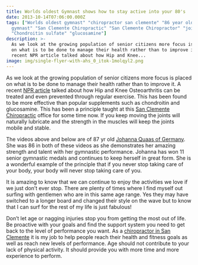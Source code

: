 ```yaml
---
title: Worlds oldest Gymnast shows how to stay active into your 80's
date: 2013-10-14T07:06:00.000Z
tags: ["Worlds oldest gymnast" "chiropractor san clemente" "86 year old
  gymnast" "San Clemente Chiropractic" "San Clemente Chiropractor" "joint pain"
  "Chondroitin sulfate" "glucosamine"]
description: >-
  As we look at the growing population of senior citizens more focus is placed
  on what is to be done to manage their health rather than to improve it. A
  recent NPR article talked about how Hip and Knee...
image: img/single-flyer-with-ahs_0_itok-1molqyl2.png
---
```

As we look at the growing population of senior citizens more focus is placed on what is to be done to manage their health rather than to improve it. A recent[](<>) [NPR article](http://www.npr.org/blogs/health/2013/10/14/231451187/exercise-may-help-knees-more-than-glucosamine-and-chondroitin "NPR") talked about how Hip and Knee Osteoarthritis can be treated and even prevented through regular exercise. This has been found to be more effective than popular supplements such as chondroitin and glucosamine. This has been a principle taught at this[](<>) [San Clemente Chiropractic](../index.html "San Clemente Chiropractic") office for some time now. If you keep moving the joints will naturally lubricate and the strength in the muscles will keep the joints mobile and stable.

The videos above and below are of 87 yr old[](<>) [Johanna Quaas of Germany](http://www.huffingtonpost.com/2012/04/02/johanna-quaas-86-year-old-gymnast-cottbus-world-cup_n_1397152.html "Johanna Quaas"). She was 86 in both of these videos as she demonstrates her amazing strength and talent with her gymnastic performance. Johanna has won 11 senior gymnastic medals and continues to keep herself in great form. She is a wonderful example of the principle that if you never stop taking care of your body, your body will never stop taking care of you.

It is amazing to know that we can continue to enjoy the activities we love if we just don’t ever stop. There are plenty of times where I find myself out surfing with gentlemen who are in this same age range. Yes they may have switched to a longer board and changed their style on the wave but to know that I can surf for the rest of my life is just fabulous!

Don’t let age or nagging injuries stop you from getting the most out of life. Be proactive with your goals and find the support system you need to get back to the level of performance you want. As a[](<>) [chiropractor in San Clemente](../meet-doctors.html "Chiropractor in San Clemente") it is my job to help people reach their health and fitness goals as well as reach new levels of performance. Age should not contribute to your lack of physical activity. It should provide you with more time and more experience to perform.